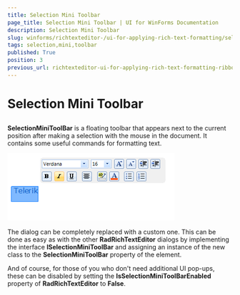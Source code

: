 ```yaml
---
title: Selection Mini Toolbar
page_title: Selection Mini Toolbar | UI for WinForms Documentation
description: Selection Mini Toolbar
slug: winforms/richtexteditor-/ui-for-applying-rich-text-formatting/selection-mini-toolbar
tags: selection,mini,toolbar
published: True
position: 3
previous_url: richtexteditor-ui-for-applying-rich-text-formatting-ribbon-ui-selection-mini-toolbar
---
```


# Selection Mini Toolbar

## 

__SelectionMiniToolBar__ is a floating toolbar that appears next to the current position after making a selection with the mouse in the document. It contains some useful commands for formatting text.

![richtexteditor-ui-for-applying-rich-text-formatting-ribbon-ui-context-menu 001](images/richtexteditor-ui-for-applying-rich-text-formatting-ribbon-ui-context-menu001.png)

The dialog can be completely replaced with a custom one. This can be done as easy as with the other   __RadRichTextEditor__ dialogs by implementing the interface __ISelectionMiniToolBar__ and assigning an instance of the new class to the __SelectionMiniToolBar__ property of the element.
        

And of course, for those of you who don't need additional UI pop-ups, these can be disabled by setting the __IsSelectionMiniToolBarEnabled__ property of __RadRichTextEditor__ to __False__.
        
